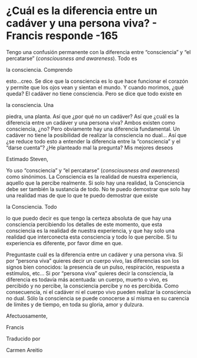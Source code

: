 # ¿Cuál es la diferencia entre un cadáver y una persona viva? - Francis responde -165

Tengo una confusión permanente con la diferencia entre “consciencia” y “el percatarse” (_consciousness and awareness_). Todo es

la consciencia. Comprendo

esto…creo. Se dice que la consciencia es lo que hace funcionar el corazón y permite que los ojos vean y sientan el mundo. Y cuando morimos, ¿qué queda? El cadáver no tiene consciencia. Pero se dice que todo existe en

la consciencia. Una

piedra, una planta. Así que ¿por qué no un cadáver? Así que ¿cuál es la diferencia entre un cadáver y una persona viva? Ambos existen como consciencia, ¿no? Pero obviamente hay una diferencia fundamental. Un cadáver no tiene la posibilidad de realizar la consciencia no dual… Así que ¿se reduce todo esto a entender la diferencia entre la “consciencia” y el “darse cuenta”? ¿He planteado mal la pregunta? Mis mejores deseos

Estimado Steven,

Yo uso “consciencia” y “el percatarse” (_consciousness and awareness_) como sinónimos. La Consciencia es la realidad de nuestra experiencia, aquello que la percibe realmente. Si solo hay una realidad, la Consciencia debe ser también la sustancia de todo. No te puedo demostrar que solo hay una realidad mas de que lo que te puedo demostrar que existe

la Consciencia. Todo

lo que puedo decir es que tengo la certeza absoluta de que hay una consciencia percibiendo los detalles de este momento, que esta consciencia es la realidad de nuestra experiencia, y que hay solo una realidad que interconecta esta consciencia y todo lo que percibe. Si tu experiencia es diferente, por favor dime en que.

Preguntaste cuál es la diferencia entre un cadáver y una persona viva. Si por “persona viva” quieres decir un cuerpo vivo, las diferencias son los signos bien conocidos: la presencia de un pulso, respiración, respuesta a estímulos, etc… Si por “persona viva” quieres decir la consciencia, la diferencia es todavía más acentuada: un cuerpo, muerto o vivo, es percibido y no percibe, la consciencia percibe y no es percibida. Como consecuencia, ni el cadáver ni el cuerpo vivo pueden realizar la consciencia no dual. Sólo la consciencia se puede conocerse a sí misma en su carencia de límites y de tiempo, en toda su gloria, amor y dulzura.

Afectuosamente,

Francis

Traducido por

Carmen Areitio

